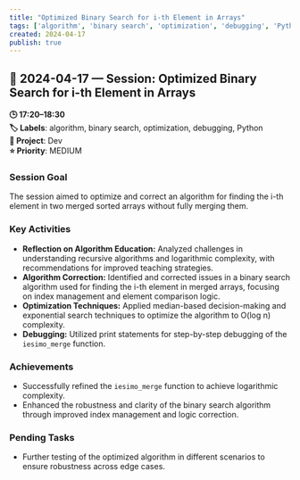 ```yaml
---
title: "Optimized Binary Search for i-th Element in Arrays"
tags: ['algorithm', 'binary search', 'optimization', 'debugging', 'Python']
created: 2024-04-17
publish: true
---
```


## 📅 2024-04-17 — Session: Optimized Binary Search for i-th Element in Arrays

**🕒 17:20–18:30**  
**🏷️ Labels**: algorithm, binary search, optimization, debugging, Python  
**📂 Project**: Dev  
**⭐ Priority**: MEDIUM  


### Session Goal
The session aimed to optimize and correct an algorithm for finding the i-th element in two merged sorted arrays without fully merging them.

### Key Activities
- **Reflection on Algorithm Education:** Analyzed challenges in understanding recursive algorithms and logarithmic complexity, with recommendations for improved teaching strategies.
- **Algorithm Correction:** Identified and corrected issues in a binary search algorithm used for finding the i-th element in merged arrays, focusing on index management and element comparison logic.
- **Optimization Techniques:** Applied median-based decision-making and exponential search techniques to optimize the algorithm to O(log n) complexity.
- **Debugging:** Utilized print statements for step-by-step debugging of the `iesimo_merge` function.

### Achievements
- Successfully refined the `iesimo_merge` function to achieve logarithmic complexity.
- Enhanced the robustness and clarity of the binary search algorithm through improved index management and logic correction.

### Pending Tasks
- Further testing of the optimized algorithm in different scenarios to ensure robustness across edge cases.
